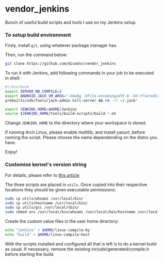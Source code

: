 # vendor_jenkins
Bunch of useful build scripts and tools I use on my Jenkins setup.

### To setup build environment

Firsly, install `git`, using whatever package manager has.

Then, run the command below:

```bash
git clone https://github.com/divadsn/vendor_jenkins
```

To run it with Jenkins, add following commands in your job to be executed in shell:

```bash
#!/bin/bash
export SERVER_NB_COMPILE=2
export ANDROID_JACK_VM_ARGS="-Xmx8g -Dfile.encoding=UTF-8 -XX:+TieredCompilation"
prebuilts/sdk/tools/jack-admin kill-server && rm -rf ~/.jack*

export JENKINS_HOME=$HOME/Jenkins
source $JENKINS_HOME/tools/build-scripts/build-*.sh
```

Change `JENKINS_HOME` to the directory where your workspace is stored.

If running Arch Linux, please enable multilib, and install yaourt, before running the script.
Please choose the name dependending on the distro you have.

Enjoy!


### Customise kernel's version string

For details, please refer to [this article](http://tjworld.net/wiki/linux/kernel/build/customiseversionstring)

The three scripts are placed in `utils`. Once copied into their respective locations they should be given executable permissions:

```bash
sudo cp utils/whoami /usr/local/bin/
sudo cp utils/hostname /usr/local/bin/
sudo cp utils/gcc /usr/local/sbin/
sudo chmod a+x /usr/local/bin/whoami /usr/local/bin/hostname /usr/local/sbin/gcc
```

Create the custom value files in the user home directory:

```bash
echo "jenkins" > $HOME/linux-compile-by
echo "build" > $HOME/linux-compile-host
```

With the scripts installed and configured all that is left is to do a kernel build as usual. If necessary, remove the existing include/generated/compile.h before starting the build.


